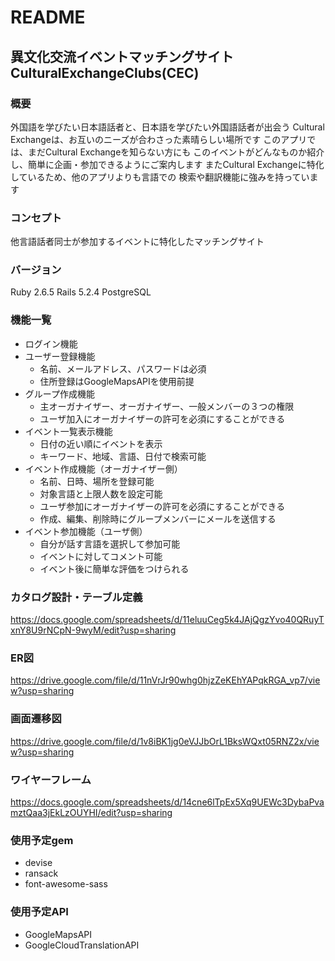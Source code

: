 # README
## 異文化交流イベントマッチングサイト CulturalExchangeClubs(CEC)
### 概要
外国語を学びたい日本語話者と、日本語を学びたい外国語話者が出会う
Cultural Exchangeは、お互いのニーズが合わさった素晴らしい場所です
このアプリでは、まだCultural Exchangeを知らない方にも
このイベントがどんなものか紹介し、簡単に企画・参加できるようにご案内します
またCultural Exchangeに特化しているため、他のアプリよりも言語での
検索や翻訳機能に強みを持っています
### コンセプト
他言語話者同士が参加するイベントに特化したマッチングサイト
### バージョン
Ruby 2.6.5
Rails 5.2.4
PostgreSQL
### 機能一覧
- ログイン機能
- ユーザー登録機能
  - 名前、メールアドレス、パスワードは必須
  - 住所登録はGoogleMapsAPIを使用前提
- グループ作成機能
  - 主オーガナイザー、オーガナイザー、一般メンバーの３つの権限
  - ユーザ加入にオーガナイザーの許可を必須にすることができる
- イベント一覧表示機能
  - 日付の近い順にイベントを表示
  - キーワード、地域、言語、日付で検索可能
- イベント作成機能（オーガナイザー側）
  - 名前、日時、場所を登録可能
  - 対象言語と上限人数を設定可能
  - ユーザ参加にオーガナイザーの許可を必須にすることができる
  - 作成、編集、削除時にグループメンバーにメールを送信する
- イベント参加機能（ユーザ側）
  - 自分が話す言語を選択して参加可能
  - イベントに対してコメント可能
  - イベント後に簡単な評価をつけられる
### カタログ設計・テーブル定義
https://docs.google.com/spreadsheets/d/11eluuCeg5k4JAjQgzYvo40QRuyTxnY8U9rNCpN-9wyM/edit?usp=sharing
### ER図
https://drive.google.com/file/d/11nVrJr90whg0hjzZeKEhYAPqkRGA_vp7/view?usp=sharing
### 画面遷移図
https://drive.google.com/file/d/1v8iBK1jg0eVJJbOrL1BksWQxt05RNZ2x/view?usp=sharing
### ワイヤーフレーム
https://docs.google.com/spreadsheets/d/14cne6lTpEx5Xq9UEWc3DybaPvamztQaa3jEkLzOUYHI/edit?usp=sharing
### 使用予定gem
- devise
- ransack
- font-awesome-sass
### 使用予定API
- GoogleMapsAPI
- GoogleCloudTranslationAPI
